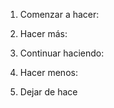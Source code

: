 1. Comenzar a hacer:



3. Hacer más:



5. Continuar haciendo:



7. Hacer menos:



9. Dejar de hace
